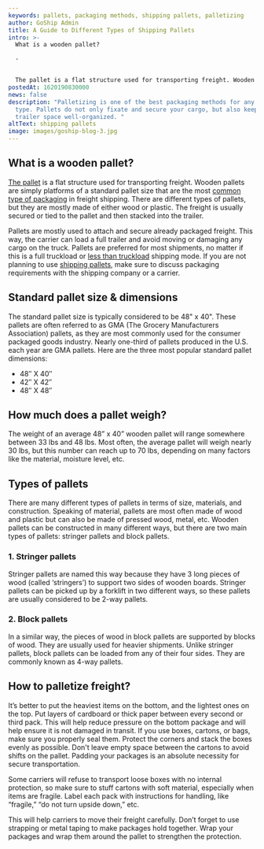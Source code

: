 ```yaml
---
keywords: pallets, packaging methods, shipping pallets, palletizing
author: GoShip Admin
title: A Guide to Different Types of Shipping Pallets
intro: >-
  What is a wooden pallet?

  -


  The pallet is a flat structure used for transporting freight. Wooden pallets are simply platforms of a standard pallet size that are the most common type of packaging in freight shipping. There are different types of pallets, but they are mostly made of either wood or plastic. The freight is usually secured or tied to the pallet and then stacked into the trailer. Pallets are mostly used to attach and secure already packaged freight. This way, the carrier can load a full trailer a
postedAt: 1620190830000
news: false
description: "Palletizing is one of the best packaging methods for any shipment
  type. Pallets do not only fixate and secure your cargo, but also keep the
  trailer space well-organized. "
altText: shipping pallets
image: images/goship-blog-3.jpg
---
```

## What is a wooden pallet?

[The pallet](https://www.plslogistics.com/blog/10-tips-for-palletizing/) is a flat structure used for transporting freight. Wooden pallets are simply platforms of a standard pallet size that are the most [common type of packaging](https://www.goship.com/blog/package-vs-pallet-shipping/) in freight shipping. There are different types of pallets, but they are mostly made of either wood or plastic. The freight is usually secured or tied to the pallet and then stacked into the trailer. 

Pallets are mostly used to attach and secure already packaged freight. This way, the carrier can load a full trailer and avoid moving or damaging any cargo on the truck. Pallets are preferred for most shipments, no matter if this is a full truckload or [less than truckload](https://www.goship.com/posts/palletizing-ltl-freight-everything-you-need-to-know) shipping mode. If you are not planning to use [shipping pallets](https://www.goship.com/posts/package-vs-pallet-shipping), make sure to discuss packaging requirements with the shipping company or a carrier. [](https://www.goship.com/)

## Standard pallet size & dimensions

The standard pallet size is typically considered to be 48" x 40". These pallets are often referred to as GMA (The Grocery Manufacturers Association) pallets, as they are most commonly used for the consumer packaged goods industry. Nearly one-third of pallets produced in the U.S. each year are GMA pallets. Here are the three most popular standard pallet dimensions:

* 48″ X 40″
* 42″ X 42″
* 48″ X 48″

## How much does a pallet weigh?

The weight of an average 48” x 40” wooden pallet will range somewhere between 33 lbs and 48 lbs. Most often, the average pallet will weigh nearly 30 lbs, but this number can reach up to 70 lbs, depending on many factors like the material, moisture level, etc. [](https://www.goship.com/)

## Types of pallets

There are many different types of pallets in terms of size, materials, and construction. Speaking of material, pallets are most often made of wood and plastic but can also be made of pressed wood, metal, etc. Wooden pallets can be constructed in many different ways, but there are two main types of pallets: stringer pallets and block pallets.

### 1. Stringer pallets

Stringer pallets are named this way because they have 3 long pieces of wood (called ‘stringers’) to support two sides of wooden boards. Stringer pallets can be picked up by a forklift in two different ways, so these pallets are usually considered to be 2-way pallets.

### 2. Block pallets

In a similar way, the pieces of wood in block pallets are supported by blocks of wood. They are usually used for heavier shipments. Unlike stringer pallets, block pallets can be loaded from any of their four sides. They are commonly known as 4-way pallets.

## How to palletize freight?

It’s better to put the heaviest items on the bottom, and the lightest ones on the top. Put layers of cardboard or thick paper between every second or third pack. This will help reduce pressure on the bottom package and will help ensure it is not damaged in transit. If you use boxes, cartons, or bags, make sure you properly seal them. Protect the corners and stack the boxes evenly as possible. Don't leave empty space between the cartons to avoid shifts on the pallet. Padding your packages is an absolute necessity for secure transportation. 

Some carriers will refuse to transport loose boxes with no internal protection, so make sure to stuff cartons with soft material, especially when items are fragile. Label each pack with instructions for handling, like “fragile,” “do not turn upside down,” etc. 

This will help carriers to move their freight carefully. Don’t forget to use strapping or metal taping to make packages hold together. Wrap your packages and wrap them around the pallet to strengthen the protection. [](https://www.goship.com/)